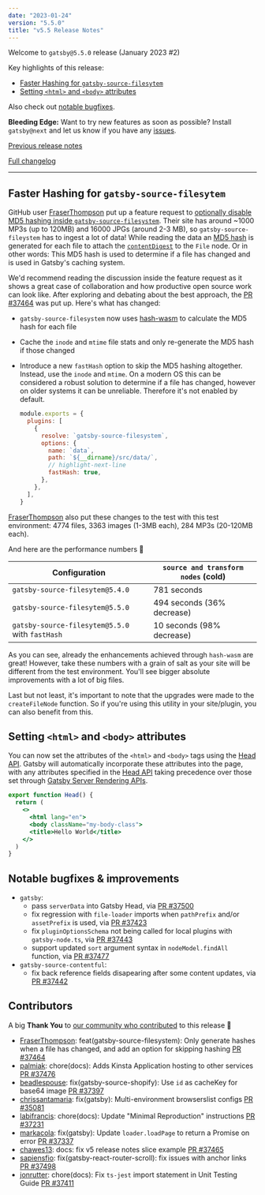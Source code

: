 ```yaml
---
date: "2023-01-24"
version: "5.5.0"
title: "v5.5 Release Notes"
---
```


Welcome to `gatsby@5.5.0` release (January 2023 #2)

Key highlights of this release:

- [Faster Hashing for `gatsby-source-filesytem`](#faster-hashing-for-gatsby-source-filesytem)
- [Setting `<html>` and `<body>` attributes](#setting-html-and-body-attributes)

Also check out [notable bugfixes](#notable-bugfixes--improvements).

**Bleeding Edge:** Want to try new features as soon as possible? Install `gatsby@next` and let us know if you have any [issues](https://github.com/gatsbyjs/gatsby/issues).

[Previous release notes](/docs/reference/release-notes/v5.4)

[Full changelog][full-changelog]

---

## Faster Hashing for `gatsby-source-filesytem`

GitHub user [FraserThompson](https://github.com/FraserThompson) put up a feature request to [optionally disable MD5 hashing inside `gatsby-source-filesystem`](https://github.com/gatsbyjs/gatsby/discussions/37425). Their site has around ~1000 MP3s (up to 120MB) and 16000 JPGs (around 2-3 MB), so `gatsby-source-fileystem` has to ingest a lot of data! While reading the data an [MD5 hash](https://en.wikipedia.org/wiki/MD5) is generated for each file to attach the [`contentDigest`](/docs/reference/graphql-data-layer/node-interface/#contentdigest) to the `File` node. Or in other words: This MD5 hash is used to determine if a file has changed and is used in Gatsby's caching system.

We'd recommend reading the discussion inside the feature request as it shows a great case of collaboration and how productive open source work can look like. After exploring and debating about the best approach, the [PR #37464](https://github.com/gatsbyjs/gatsby/pull/37464) was put up. Here's what has changed:

- `gatsby-source-filesystem` now uses [hash-wasm](https://github.com/Daninet/hash-wasm) to calculate the MD5 hash for each file
- Cache the `inode` and `mtime` file stats and only re-generate the MD5 hash if those changed
- Introduce a new `fastHash` option to skip the MD5 hashing altogether. Instead, use the `inode` and `mtime`. On a modern OS this can be considered a robust solution to determine if a file has changed, however on older systems it can be unreliable. Therefore it's not enabled by default.

  ```js:title=gatsby-config.js
  module.exports = {
    plugins: [
      {
        resolve: `gatsby-source-filesystem`,
        options: {
          name: `data`,
          path: `${__dirname}/src/data/`,
          // highlight-next-line
          fastHash: true,
        },
      },
    ],
  }
  ```

[FraserThompson](https://github.com/FraserThompson) also put these changes to the test with this test environment: 4774 files, 3363 images (1-3MB each), 284 MP3s (20-120MB each).

And here are the performance numbers 🚀

| Configuration                                   | `source and transform nodes` (cold) |
| ----------------------------------------------- | ----------------------------------- |
| `gatsby-source-filesytem@5.4.0`                 | 781 seconds                         |
| `gatsby-source-filesytem@5.5.0`                 | 494 seconds (36% decrease)          |
| `gatsby-source-filesytem@5.5.0` with `fastHash` | 10 seconds (98% decrease)           |

As you can see, already the enhancements achieved through `hash-wasm` are great! However, take these numbers with a grain of salt as your site will be different from the test environment. You'll see bigger absolute improvements with a lot of big files.

Last but not least, it's important to note that the upgrades were made to the `createFileNode` function. So if you're using this utility in your site/plugin, you can also benefit from this.

## Setting `<html>` and `<body>` attributes

You can now set the attributes of the `<html>` and `<body>` tags using the [Head API](/docs/reference/built-in-components/gatsby-head/). Gatsby will automatically incorporate these attributes into the page, with any attributes specified in the [Head API](/docs/reference/built-in-components/gatsby-head/) taking precedence over those set through [Gatsby Server Rendering APIs](/docs/reference/config-files/gatsby-ssr/).

```jsx
export function Head() {
  return (
    <>
      <html lang="en">
      <body className="my-body-class">
      <title>Hello World</title>
    </>
  )
}
```

## Notable bugfixes & improvements

- `gatsby`:
  - pass `serverData` into Gatsby Head, via [PR #37500](https://github.com/gatsbyjs/gatsby/pull/37500)
  - fix regression with `file-loader` imports when `pathPrefix` and/or `assetPrefix` is used, via [PR #37423](https://github.com/gatsbyjs/gatsby/pull/37423)
  - fix `pluginOptionsSchema` not being called for local plugins with `gatsby-node.ts`, via [PR #37443](https://github.com/gatsbyjs/gatsby/pull/37443)
  - support updated `sort` argument syntax in `nodeModel.findAll` function, via [PR #37477](https://github.com/gatsbyjs/gatsby/pull/37477)
- `gatsby-source-contentful`:
  - fix back reference fields disapearing after some content updates, via [PR #37442](https://github.com/gatsbyjs/gatsby/pull/37442)

## Contributors

A big **Thank You** to [our community who contributed][full-changelog] to this release 💜

- [FraserThompson](https://github.com/FraserThompson): feat(gatsby-source-filesystem): Only generate hashes when a file has changed, and add an option for skipping hashing [PR #37464](https://github.com/gatsbyjs/gatsby/pull/37464)
- [palmiak](https://github.com/palmiak): chore(docs): Adds Kinsta Application hosting to other services [PR #37476](https://github.com/gatsbyjs/gatsby/pull/37476)
- [beadlespouse](https://github.com/beadlespouse): fix(gatsby-source-shopify): Use `id` as cacheKey for base64 image [PR #37397](https://github.com/gatsbyjs/gatsby/pull/37397)
- [chrissantamaria](https://github.com/chrissantamaria): fix(gatsby): Multi-environment browserslist configs [PR #35081](https://github.com/gatsbyjs/gatsby/pull/35081)
- [labifrancis](https://github.com/labifrancis): chore(docs): Update "Minimal Reproduction" instructions [PR #37231](https://github.com/gatsbyjs/gatsby/pull/37231)
- [markacola](https://github.com/markacola): fix(gatsby): Update `loader.loadPage` to return a Promise on error [PR #37337](https://github.com/gatsbyjs/gatsby/pull/37337)
- [chawes13](https://github.com/chawes13): docs: fix v5 release notes slice example [PR #37465](https://github.com/gatsbyjs/gatsby/pull/37465)
- [sapiensfio](https://github.com/sapiensfio): fix(gatsby-react-router-scroll): fix issues with anchor links [PR #37498](https://github.com/gatsbyjs/gatsby/pull/37498)
- [jonrutter](https://github.com/jonrutter): chore(docs): Fix `ts-jest` import statement in Unit Testing Guide [PR #37411](https://github.com/gatsbyjs/gatsby/pull/37411)

[full-changelog]: https://github.com/gatsbyjs/gatsby/compare/gatsby@5.5.0-next.0...gatsby@5.5.0
